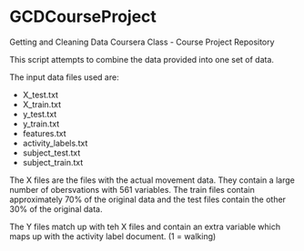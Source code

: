 GCDCourseProject
================

Getting and Cleaning Data Coursera Class - Course Project Repository

This script attempts to combine the data provided into one set of data.

The input data files used are:

* X_test.txt
* X_train.txt
* y_test.txt
* y_train.txt
* features.txt
* activity_labels.txt
* subject_test.txt
* subject_train.txt



The X files are the files with the actual movement data. They contain a large number of obersvations with 561 variables. The train files contain approximately 70% of the original data and the test files contain the other 30% of the original data.

The Y files match up with teh X files and contain an extra variable which maps up with the activity label document. (1 = walking)


